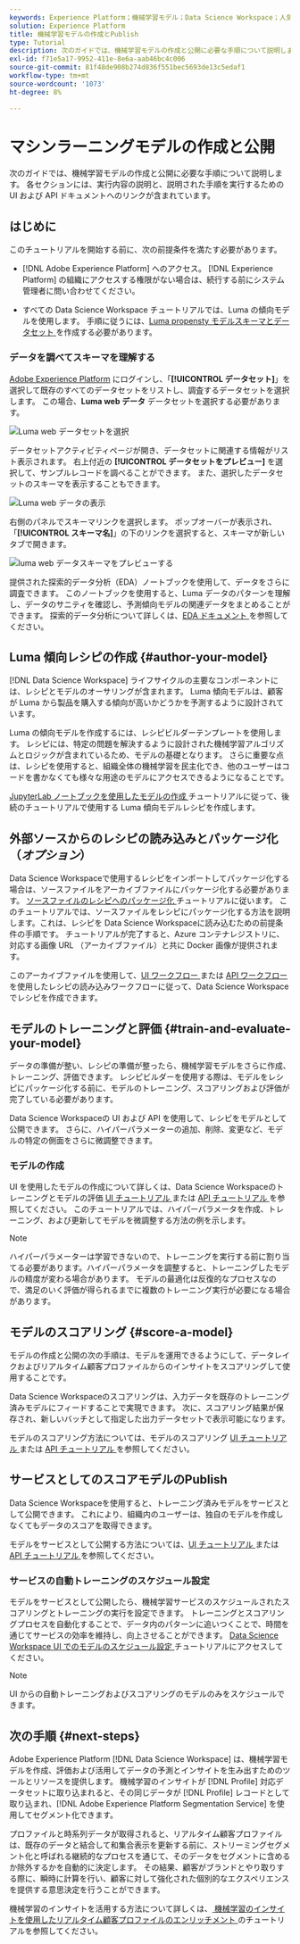 ```yaml
---
keywords: Experience Platform；機械学習モデル；Data Science Workspace；人気のトピック；モデルの作成と公開
solution: Experience Platform
title: 機械学習モデルの作成とPublish
type: Tutorial
description: 次のガイドでは、機械学習モデルの作成と公開に必要な手順について説明します。
exl-id: f71e5a17-9952-411e-8e6a-aab46bc4c006
source-git-commit: 81f48de908b274d836f551bec5693de13c5edaf1
workflow-type: tm+mt
source-wordcount: '1073'
ht-degree: 8%

---
```



# マシンラーニングモデルの作成と公開

次のガイドでは、機械学習モデルの作成と公開に必要な手順について説明します。 各セクションには、実行内容の説明と、説明された手順を実行するための UI および API ドキュメントへのリンクが含まれています。

## はじめに

このチュートリアルを開始する前に、次の前提条件を満たす必要があります。

- [!DNL Adobe Experience Platform] へのアクセス。 [!DNL Experience Platform] の組織にアクセスする権限がない場合は、続行する前にシステム管理者に問い合わせてください。

- すべての Data Science Workspace チュートリアルでは、Luma の傾向モデルを使用します。 手順に従うには、[Luma propensty モデルスキーマとデータセット ](./create-luma-data.md) を作成する必要があります。

### データを調べてスキーマを理解する

[Adobe Experience Platform](https://platform.adobe.com/) にログインし、「**[!UICONTROL データセット]**」を選択して既存のすべてのデータセットをリストし、調査するデータセットを選択します。 この場合、**Luma web データ** データセットを選択する必要があります。

![Luma web データセットを選択 ](../images/models-recipes/model-walkthrough/luma-dataset.png)

データセットアクティビティページが開き、データセットに関連する情報がリスト表示されます。 右上付近の **[!UICONTROL データセットをプレビュー]** を選択して、サンプルレコードを調べることができます。 また、選択したデータセットのスキーマを表示することもできます。

![Luma web データの表示 ](../images/models-recipes/model-walkthrough/preview-dataset.png)

右側のパネルでスキーマリンクを選択します。 ポップオーバーが表示され、「**[!UICONTROL スキーマ名]**」の下のリンクを選択すると、スキーマが新しいタブで開きます。

![luma web データスキーマをプレビューする ](../images/models-recipes/model-walkthrough/preview-schema.png)

提供された探索的データ分析（EDA）ノートブックを使用して、データをさらに調査できます。 このノートブックを使用すると、Luma データのパターンを理解し、データのサニティを確認し、予測傾向モデルの関連データをまとめることができます。 探索的データ分析について詳しくは、[EDA ドキュメント ](../jupyterlab/eda-notebook.md) を参照してください。

## Luma 傾向レシピの作成 {#author-your-model}

[!DNL Data Science Workspace] ライフサイクルの主要なコンポーネントには、レシピとモデルのオーサリングが含まれます。 Luma 傾向モデルは、顧客が Luma から製品を購入する傾向が高いかどうかを予測するように設計されています。

Luma の傾向モデルを作成するには、レシピビルダーテンプレートを使用します。 レシピには、特定の問題を解決するように設計された機械学習アルゴリズムとロジックが含まれているため、モデルの基礎となります。 さらに重要な点は、レシピを使用すると、組織全体の機械学習を民主化でき、他のユーザーはコードを書かなくても様々な用途のモデルにアクセスできるようになることです。

[JupyterLab ノートブックを使用したモデルの作成 ](../jupyterlab/create-a-model.md) チュートリアルに従って、後続のチュートリアルで使用する Luma 傾向モデルレシピを作成します。

## 外部ソースからのレシピの読み込みとパッケージ化（*オプション*）

Data Science Workspaceで使用するレシピをインポートしてパッケージ化する場合は、ソースファイルをアーカイブファイルにパッケージ化する必要があります。 [ ソースファイルのレシピへのパッケージ化 ](./package-source-files-recipe.md) チュートリアルに従います。 このチュートリアルでは、ソースファイルをレシピにパッケージ化する方法を説明します。これは、レシピを Data Science Workspaceに読み込むための前提条件の手順です。 チュートリアルが完了すると、Azure コンテナレジストリに、対応する画像 URL （アーカイブファイル）と共に Docker 画像が提供されます。

このアーカイブファイルを使用して、[UI ワークフロー ](./import-packaged-recipe-ui.md) または [API ワークフロー ](./import-packaged-recipe-api.md) を使用したレシピの読み込みワークフローに従って、Data Science Workspaceでレシピを作成できます。

## モデルのトレーニングと評価 {#train-and-evaluate-your-model}

データの準備が整い、レシピの準備が整ったら、機械学習モデルをさらに作成、トレーニング、評価できます。 レシピビルダーを使用する際は、モデルをレシピにパッケージ化する前に、モデルのトレーニング、スコアリングおよび評価が完了している必要があります。

Data Science Workspaceの UI および API を使用して、レシピをモデルとして公開できます。 さらに、ハイパーパラメーターの追加、削除、変更など、モデルの特定の側面をさらに微調整できます。

### モデルの作成

UI を使用したモデルの作成について詳しくは、Data Science Workspaceのトレーニングとモデルの評価 [UI チュートリアル ](./train-evaluate-model-ui.md) または [API チュートリアル ](./train-evaluate-model-api.md) を参照してください。 このチュートリアルでは、ハイパーパラメータを作成、トレーニング、および更新してモデルを微調整する方法の例を示します。

>[!NOTE]
>
> ハイパーパラメーターは学習できないので、トレーニングを実行する前に割り当てる必要があります。ハイパーパラメータを調整すると、トレーニングしたモデルの精度が変わる場合があります。 モデルの最適化は反復的なプロセスなので、満足のいく評価が得られるまでに複数のトレーニング実行が必要になる場合があります。

## モデルのスコアリング {#score-a-model}

モデルの作成と公開の次の手順は、モデルを運用できるようにして、データレイクおよびリアルタイム顧客プロファイルからのインサイトをスコアリングして使用することです。

Data Science Workspaceのスコアリングは、入力データを既存のトレーニング済みモデルにフィードすることで実現できます。 次に、スコアリング結果が保存され、新しいバッチとして指定した出力データセットで表示可能になります。

モデルのスコアリング方法については、モデルのスコアリング [UI チュートリアル ](./score-model-ui.md) または [API チュートリアル ](./score-model-api.md) を参照してください。

## サービスとしてのスコアモデルのPublish

Data Science Workspaceを使用すると、トレーニング済みモデルをサービスとして公開できます。 これにより、組織内のユーザーは、独自のモデルを作成しなくてもデータのスコアを取得できます。

モデルをサービスとして公開する方法については、[UI チュートリアル ](./publish-model-service-ui.md) または [API チュートリアル ](./publish-model-service-api.md) を参照してください。

### サービスの自動トレーニングのスケジュール設定

モデルをサービスとして公開したら、機械学習サービスのスケジュールされたスコアリングとトレーニングの実行を設定できます。 トレーニングとスコアリングプロセスを自動化することで、データ内のパターンに追いつくことで、時間を通じてサービスの効率を維持し、向上させることができます。 [Data Science Workspace UI でのモデルのスケジュール設定 ](./schedule-models-ui.md) チュートリアルにアクセスしてください。

>[!NOTE]
>
> UI からの自動トレーニングおよびスコアリングのモデルのみをスケジュールできます。

## 次の手順 {#next-steps}

Adobe Experience Platform [!DNL Data Science Workspace] は、機械学習モデルを作成、評価および活用してデータの予測とインサイトを生み出すためのツールとリソースを提供します。 機械学習のインサイトが [!DNL Profile] 対応データセットに取り込まれると、その同じデータが [!DNL Profile] レコードとして取り込まれ、[!DNL Adobe Experience Platform Segmentation Service] を使用してセグメント化できます。

プロファイルと時系列データが取得されると、リアルタイム顧客プロファイルは、既存のデータと結合して和集合表示を更新する前に、ストリーミングセグメント化と呼ばれる継続的なプロセスを通じて、そのデータをセグメントに含めるか除外するかを自動的に決定します。 その結果、顧客がブランドとやり取りする際に、瞬時に計算を行い、顧客に対して強化された個別的なエクスペリエンスを提供する意思決定を行うことができます。

機械学習のインサイトを活用する方法について詳しくは、[ 機械学習のインサイトを使用したリアルタイム顧客プロファイルのエンリッチメント ](./enrich-profile.md) のチュートリアルを参照してください。
